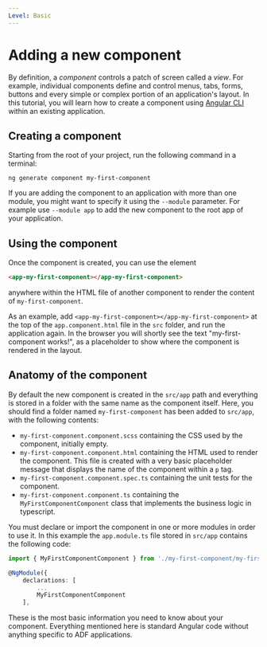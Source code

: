 ```yaml
---
Level: Basic
---
```


# Adding a new component

By definition, a *component* controls a patch of screen called a *view*. For example, individual
components define and control menus, tabs, forms, buttons and every simple or complex portion of
an application's layout. In this tutorial, you will learn how to create a component using
[Angular CLI](https://cli.angular.io/) within an existing application.

## Creating a component

Starting from the root of your project, run the following command in a terminal:

    ng generate component my-first-component

If you are adding the component to an application with more than one module, you might want to specify it using the `--module` parameter. For example use `--module app` to add the new component to the root app of your application.

## Using the component

Once the component is created, you can use the element

```html
<app-my-first-component></app-my-first-component>
```

anywhere within the HTML file of another component to render the content of `my-first-component`.

As an example, add `<app-my-first-component></app-my-first-component>` at the top of the
`app.component.html` file in the `src` folder, and run the application again. In the browser you will
shortly see the text "my-first-component works!", as a placeholder to show where the component is
rendered in the layout.

## Anatomy of the component

By default the new component is created in the `src/app` path and everything is stored in a folder with the
same name as the component itself. Here, you should find a folder named `my-first-component` has been added
to `src/app`, with the following contents:

 - `my-first-component.component.scss` containing the CSS used by the component, initially empty.
 - `my-first-component.component.html` containing the HTML used to render the component. This file is
created with a very basic placeholder message that displays the name of the component within a `p` tag.
 - `my-first-component.component.spec.ts` containing the unit tests for the component.
 - `my-first-component.component.ts` containing the `MyFirstComponentComponent` class that implements the
business logic in typescript.

You must declare or import the component in one or more modules in order to use it. In this example the
`app.module.ts` file stored in `src/app` contains the following code:

```ts
import { MyFirstComponentComponent } from './my-first-component/my-first-component.component';

@NgModule({
    declarations: [
        ...
        MyFirstComponentComponent
    ],
```

These is the most basic information you need to know about your component. Everything mentioned here is
standard Angular code without anything specific to ADF applications.
